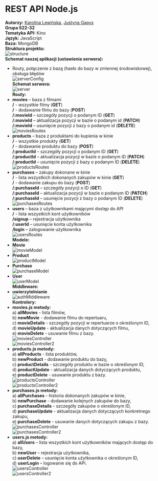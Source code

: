 # REST API Node.js
**Autorzy:** [Karolina Lewińska](https://github.com/KarolinaLewinska), [Justyna Gapys](https://github.com/justynagapys) <br />
**Grupa S22-32** <br />
**Tematyka API:** Kino <br />
**Język:** JavaScript <br />
**Baza:** MongoDB <br />
**Struktura projektu:** <br />
![structure](https://github.com/KarolinaLewinska/CinemaAPI/blob/master/ReadmeIMG/structure.PNG) <br />
**Schemat naszej aplikacji (ustawienia serwera):** <br />
- Routy, połączenie z bazą (hasło do bazy w zmiennej środowiskowej), obsługa błędów <br />
![serverConfig](https://github.com/KarolinaLewinska/CinemaAPI/blob/master/ReadmeIMG/serverConfig.PNG) <br />
**Schemat serwera:** <br />
![server](https://github.com/KarolinaLewinska/CinemaAPI/blob/master/ReadmeIMG/server.PNG) <br />
**Routy:** <br />
- **movies** – baza z filmami <br />
**/** - wszystkie filmy (**GET**) <br />
**/** - dodawanie filmu do bazy (**POST**) <br />
**/:movieId** – szczegóły pozycji o podanym ID (**GET**) <br />
**/:movieId** – aktualizacja pozycji w bazie o podanym id (**PATCH**) <br />
**/:movieId** – usunięcie pozycji z bazy o podanym id (**DELETE**) <br />
![moviesRoutes](https://github.com/KarolinaLewinska/CinemaAPI/blob/master/ReadmeIMG/movieRoutes.PNG) <br />
- **products** – baza z produktami do kupienia w kinie <br />
**/** - wszystkie produkty (**GET**) <br />
**/** - dodawanie produktu do bazy (**POST**) <br />
**/:productId** – szczegóły pozycji o podanym ID (**GET**) <br />
**/:productId** – aktualizacja pozycji w bazie o podanym ID (**PATCH**) <br />
**/:productId** – usunięcie pozycji z bazy o podanym ID (**DELETE**) <br />
![productsRoutes](https://github.com/KarolinaLewinska/CinemaAPI/blob/master/ReadmeIMG/productRoutes.PNG) <br />
- **purchases** – zakupy dokonane w kinie <br />
**/** - lista wszystkich dokonanych zakupów w kinie (**GET**) <br />
**/** - dodawanie zakupu do bazy (**POST**) <br />
**/:purchaseId** – szczegóły pozycji o ID (**GET**) <br />
**/:purchaseId** – aktualizacja pozycji w bazie o podanym ID (**PATCH**) <br />
**/:purchaseId** – usunięcie pozycji z bazy o podanym ID (**DELETE**) <br />
![purchasesRoutes](https://github.com/KarolinaLewinska/CinemaAPI/blob/master/ReadmeIMG/purchaseRoutes.PNG) <br />
- **users** – baza z użytkownikami mającymi dostęp do API <br />
**/** - lista wszystkich kont użytkowników <br />
**/signup** – rejestracja użytkownika <br />
**/:userId** – usunięcie konta  użytkownika <br />
**/login** – zalogowanie użytkownika <br />
![usersRoutes](https://github.com/KarolinaLewinska/CinemaAPI/blob/master/ReadmeIMG/usersRoutes.PNG) <br />
**Modele:** <br />
- **Movie** <br />
![movieModel](https://github.com/KarolinaLewinska/CinemaAPI/blob/master/ReadmeIMG/movieModel.PNG) <br />
- **Product** <br />
![productModel](https://github.com/KarolinaLewinska/CinemaAPI/blob/master/ReadmeIMG/productModel.PNG) <br />
- **Purchase** <br />
![purchaseModel](https://github.com/KarolinaLewinska/CinemaAPI/blob/master/ReadmeIMG/purchaseModel.PNG) <br />
- **User** <br />
![userModel](https://github.com/KarolinaLewinska/CinemaAPI/blob/master/ReadmeIMG/userModel.PNG) <br />
**Middleware:** <br />
- **uwierzytelnianie** <br />
![authMiddleware](https://github.com/KarolinaLewinska/CinemaAPI/blob/master/ReadmeIMG/authMiddleware.PNG) <br />
**Kontrolery:** <br />
- **movies.js metody:** <br />
a) **allMovies** - lista filmów, <br />
b) **newMovie** - dodawanie filmu do repertuaru, <br />
c) **movieDetails** - szczegóły pozycji w repertuarze o określonym ID, <br />
d) **movieUpdate** - aktualizacja danych dotyczących filmu, <br />
e) **movieDelete** - usuwanie filmu z bazy. <br />
![moviesController](https://github.com/KarolinaLewinska/CinemaAPI/blob/master/ReadmeIMG/moviesController.PNG) <br />
![moviesController2](https://github.com/KarolinaLewinska/CinemaAPI/blob/master/ReadmeIMG/moviesController2.PNG) <br />
- **products.js metody:** <br />
a) **allProducts** - lista produktów, <br />
b) **newProduct** - dodawanie produktu do bazy, <br />
c) **productDetails** - szczegóły produktu w bazie o określonym ID, <br />
d) **productUpdate** - aktualizacja danych dotyczących produktu, <br />
e) **productDelete** - usuwanie produktu z bazy. <br />
![productsController](https://github.com/KarolinaLewinska/CinemaAPI/blob/master/ReadmeIMG/productsController.PNG) <br />
![productsController2](https://github.com/KarolinaLewinska/CinemaAPI/blob/master/ReadmeIMG/productsController2.PNG) <br />
- **purchases.js metody:** <br />
a) **allPurchases** - historia dokonanych zakupów w kinie, <br />
b) **newPurchase** - dodawanie kolejnych zakupów do bazy, <br />
c) **purchaseDetails** - szczegóły zakupów o określonym ID, <br />
d) **purchaseUpdate** - aktualizacja danych dotyczących konkretnego zakupu, <br />
e) **purchaseDelete** - usuwanie danych dotyczących zakupu z bazy. <br />
![purchasesController](https://github.com/KarolinaLewinska/CinemaAPI/blob/master/ReadmeIMG/purchasesController.PNG) <br />
![purchasesController2](https://github.com/KarolinaLewinska/CinemaAPI/blob/master/ReadmeIMG/purchasesController2.PNG) <br />
- **users.js metody:** <br />
a) **allUsers** – lista wszystkich kont użytkowników mających dostęp do bazy, <br />
b) **newUser** – rejestracja użytkownika, <br />
c) **userDelete** – usunięcie konta użytkownika o określonym ID, <br />
d) **userLogin** – logowanie się do API. <br />
![usersController](https://github.com/KarolinaLewinska/CinemaAPI/blob/master/ReadmeIMG/usersController.PNG) <br />
![usersController2](https://github.com/KarolinaLewinska/CinemaAPI/blob/master/ReadmeIMG/usersController2.PNG) <br />
